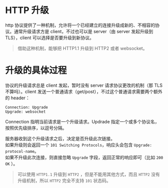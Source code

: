 # HTTP 升级

http 协议提供了一种机制，允许将一个已经建立的连接升级成新的、不相容的协议。通常升级请求方是 client，不过也可以是 server（由 server 发起升级到 TLS），client 可以选择是否要升级到新协议。

> 借助这种机制，能够把 HTTP1.1 升级到 HTTP2 或者 websocket。

# 升级的具体过程

协议的升级请求总是 client 发起，暂时没有 server 请求协议更改的机制（那 TLS 不算吗）。client 发送一个普通请求（get/post），不过这个普通请求需要两个额外的 header：

```http
Connection: Upgrade
Upgrade: websocket
```

Connection 指明当前请求是一个升级请求。Updrade 指定一个或多个协议名，按照优先级排序，以逗号分隔。

服务器收到这个升级请求之后，决定是否升级此次链接。<br />
如果升级则会返回一个 `101 Switching Protocols`，响应头会包含 `Upgrade: protocol-name`。<br />
如果不升级此次连接，则直接忽略 `Upgrade` 字段，返回正常的响应即可（比如 `200 OK` ）。

> 可以使用 `HTTP1.1` 升级到 `HTTP2` ，但是不能用其他方式，而且 `HTTP2` 没有升级机制，所以 `HTTP2` 完全不支持 `101` 状态码。
